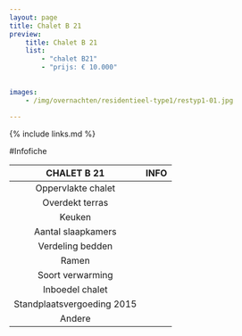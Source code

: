```yaml
---
layout: page
title: Chalet B 21
preview: 
    title: Chalet B 21
    list:
        - "chalet B21"
        - "prijs: € 10.000"
        
        
images:
    - /img/overnachten/residentieel-type1/restyp1-01.jpg
    
---
```


{% include links.md %}



#Infofiche 

CHALET B 21                 | INFO        | 
:--------------------------:|:-----------:|
Oppervlakte chalet          |
Overdekt terras             | 
Keuken                      |
Aantal slaapkamers          |
Verdeling bedden            |
Ramen                       |
Soort verwarming            |
Inboedel chalet             |
Standplaatsvergoeding 2015  |
Andere                      |